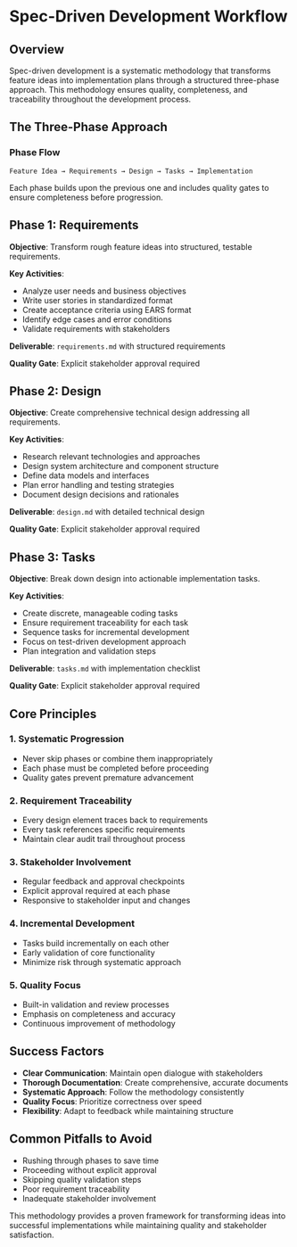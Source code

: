 # Spec-Driven Development Workflow

## Overview

Spec-driven development is a systematic methodology that transforms feature ideas into implementation plans through a structured three-phase approach. This methodology ensures quality, completeness, and traceability throughout the development process.

## The Three-Phase Approach

### Phase Flow
```
Feature Idea → Requirements → Design → Tasks → Implementation
```

Each phase builds upon the previous one and includes quality gates to ensure completeness before progression.

## Phase 1: Requirements

**Objective**: Transform rough feature ideas into structured, testable requirements.

**Key Activities**:
- Analyze user needs and business objectives
- Write user stories in standardized format
- Create acceptance criteria using EARS format
- Identify edge cases and error conditions
- Validate requirements with stakeholders

**Deliverable**: `requirements.md` with structured requirements

**Quality Gate**: Explicit stakeholder approval required

## Phase 2: Design

**Objective**: Create comprehensive technical design addressing all requirements.

**Key Activities**:
- Research relevant technologies and approaches
- Design system architecture and component structure
- Define data models and interfaces
- Plan error handling and testing strategies
- Document design decisions and rationales

**Deliverable**: `design.md` with detailed technical design

**Quality Gate**: Explicit stakeholder approval required

## Phase 3: Tasks

**Objective**: Break down design into actionable implementation tasks.

**Key Activities**:
- Create discrete, manageable coding tasks
- Ensure requirement traceability for each task
- Sequence tasks for incremental development
- Focus on test-driven development approach
- Plan integration and validation steps

**Deliverable**: `tasks.md` with implementation checklist

**Quality Gate**: Explicit stakeholder approval required

## Core Principles

### 1. Systematic Progression
- Never skip phases or combine them inappropriately
- Each phase must be completed before proceeding
- Quality gates prevent premature advancement

### 2. Requirement Traceability
- Every design element traces back to requirements
- Every task references specific requirements
- Maintain clear audit trail throughout process

### 3. Stakeholder Involvement
- Regular feedback and approval checkpoints
- Explicit approval required at each phase
- Responsive to stakeholder input and changes

### 4. Incremental Development
- Tasks build incrementally on each other
- Early validation of core functionality
- Minimize risk through systematic approach

### 5. Quality Focus
- Built-in validation and review processes
- Emphasis on completeness and accuracy
- Continuous improvement of methodology

## Success Factors

- **Clear Communication**: Maintain open dialogue with stakeholders
- **Thorough Documentation**: Create comprehensive, accurate documents
- **Systematic Approach**: Follow the methodology consistently
- **Quality Focus**: Prioritize correctness over speed
- **Flexibility**: Adapt to feedback while maintaining structure

## Common Pitfalls to Avoid

- Rushing through phases to save time
- Proceeding without explicit approval
- Skipping quality validation steps
- Poor requirement traceability
- Inadequate stakeholder involvement

This methodology provides a proven framework for transforming ideas into successful implementations while maintaining quality and stakeholder satisfaction.